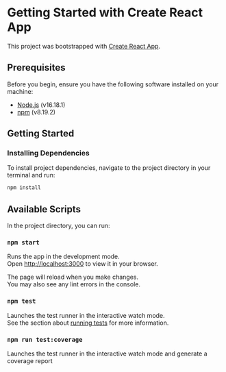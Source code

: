 # Getting Started with Create React App

This project was bootstrapped with [Create React App](https://github.com/facebook/create-react-app).

## Prerequisites

Before you begin, ensure you have the following software installed on your machine:

- [Node.js](https://nodejs.org/) (v16.18.1)
- [npm](https://www.npmjs.com/) (v8.19.2)

## Getting Started

### Installing Dependencies

To install project dependencies, navigate to the project directory in your terminal and run:

```bash
npm install
```

## Available Scripts

In the project directory, you can run:

### `npm start`

Runs the app in the development mode.\
Open [http://localhost:3000](http://localhost:3000) to view it in your browser.

The page will reload when you make changes.\
You may also see any lint errors in the console.

### `npm test`

Launches the test runner in the interactive watch mode.\
See the section about [running tests](https://facebook.github.io/create-react-app/docs/running-tests) for more information.

### `npm run test:coverage`

Launches the test runner in the interactive watch mode and generate a coverage report

